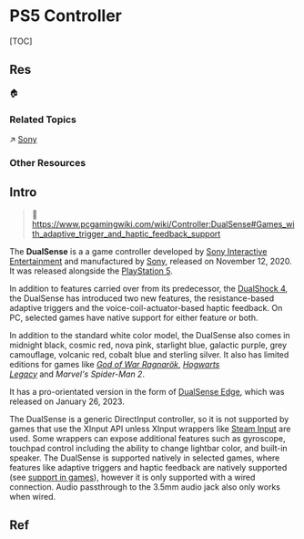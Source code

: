 # PS5 Controller

[TOC]



## Res
🏠 


### Related Topics
↗ [Sony](../../../Electronics%20&%20Information%20Technologies%20Business%20Fields%20Research/Hardware%20Industry%20&%20Manufacturers/📌%20Electronics%20&%20Appliances/Sony.md)


### Other Resources



## Intro
> 🔗 https://www.pcgamingwiki.com/wiki/Controller:DualSense#Games_with_adaptive_trigger_and_haptic_feedback_support

The **DualSense** is a a game controller developed by [Sony Interactive Entertainment](https://www.pcgamingwiki.com/wiki/Company:Sony_Interactive_Entertainment "Company:Sony Interactive Entertainment") and manufactured by [Sony](https://www.pcgamingwiki.com/wiki/Company:Sony "Company:Sony"), released on November 12, 2020. It was released alongside the [PlayStation 5](https://www.pcgamingwiki.com/wiki/Emulation:PlayStation_5 "Emulation:PlayStation 5").

In addition to features carried over from its predecessor, the [DualShock 4](https://www.pcgamingwiki.com/wiki/Controller:DualShock_4 "Controller:DualShock 4"), the DualSense has introduced two new features, the resistance-based adaptive triggers and the voice-coil-actuator-based haptic feedback. On PC, selected games have native support for either feature or both.

In addition to the standard white color model, the DualSense also comes in midnight black, cosmic red, nova pink, starlight blue, galactic purple, grey camouflage, volcanic red, cobalt blue and sterling silver. It also has limited editions for games like _[God of War Ragnarök](https://www.pcgamingwiki.com/wiki/God_of_War_Ragnar%C3%B6k "God of War Ragnarök")_, _[Hogwarts Legacy](https://www.pcgamingwiki.com/wiki/Hogwarts_Legacy "Hogwarts Legacy")_ and _Marvel's Spider-Man 2_.

It has a pro-orientated version in the form of [DualSense Edge](https://www.pcgamingwiki.com/wiki/Controller:DualSense_Edge "Controller:DualSense Edge"), which was released on January 26, 2023.

The DualSense is a generic DirectInput controller, so it is not supported by games that use the XInput API unless XInput wrappers like [Steam Input](https://www.pcgamingwiki.com/wiki/Steam_Input "Steam Input") are used. Some wrappers can expose additional features such as gyroscope, touchpad control including the ability to change lightbar color, and built-in speaker. The DualSense is supported natively in selected games, where features like adaptive triggers and haptic feedback are natively supported (see [support in games](https://www.pcgamingwiki.com/wiki/Controller:DualSense#Support_in_games)), however it is only supported with a wired connection. Audio passthrough to the 3.5mm audio jack also only works when wired.



## Ref
[DualSense (PS5) 手柄使用说明]: https://support.8bitdo.cn/Manual/USB-Adapter-2/ps5-windows.html
[PS5手柄在PC端体验自适应扳机和触觉反馈 - 海岸HAIAN的文章 - 知乎]: https://zhuanlan.zhihu.com/p/559799418
